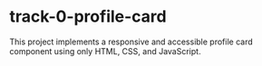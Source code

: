 # track-0-profile-card
This project implements a responsive and accessible profile card component using only HTML, CSS, and JavaScript. 
